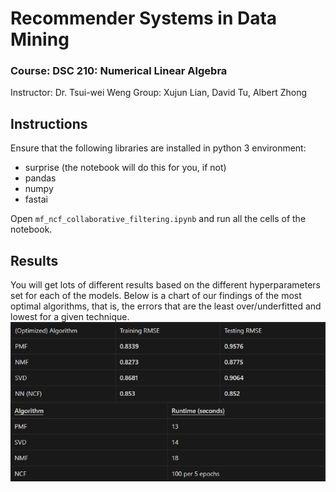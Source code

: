 # Recommender Systems in Data Mining
### Course: DSC 210: Numerical Linear Algebra
Instructor: Dr. Tsui-wei Weng
Group: Xujun Lian, David Tu, Albert Zhong

## Instructions
Ensure that the following libraries are installed in python 3 environment:
- surprise (the notebook will do this for you, if not)
- pandas
- numpy
- fastai

Open `mf_ncf_collaborative_filtering.ipynb` and run all the cells of the notebook.

## Results
You will get lots of different results based on the different hyperparameters set for each of the models. Below is a chart of our findings of the most optimal algorithms, that is, the errors that are the least over/underfitted and lowest for a given technique.
![Result](https://github.com/r2dtu/210finalproject/blob/main/results.png)

